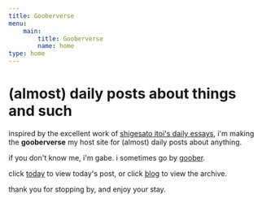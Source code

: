 ```yaml
---
title: Gooberverse
menu:
    main:
        title: Gooberverse
        name: home
type: home
---
```


# (almost) daily posts about things and such

inspired by the excellent work of [shigesato itoi's daily essays](https://www.1101.com), i'm making\
the **gooberverse** my host site for (almost) daily posts about anything.

if you don't know me, i'm gabe. i sometimes go by [goober](https://steamcommunity.com/id/projectg).

click [today](https://gooberverse.net/today/) to view today's post, or click [blog](https://gooberverse.net/blog/) to view the archive.

thank you for stopping by, and enjoy your stay.